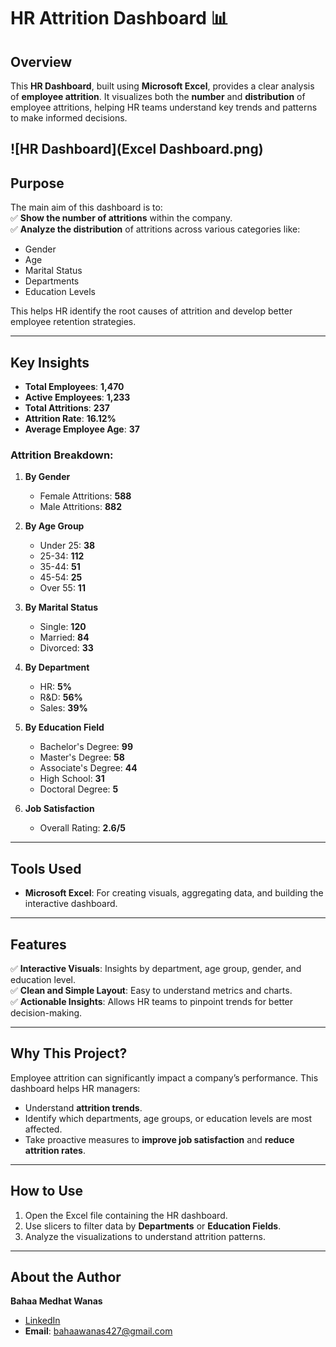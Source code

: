 # HR Attrition Dashboard 📊  

## Overview  
This **HR Dashboard**, built using **Microsoft Excel**, provides a clear analysis of **employee attrition**. It visualizes both the **number** and **distribution** of employee attritions, helping HR teams understand key trends and patterns to make informed decisions.

![HR Dashboard](Excel Dashboard.png) 
---

## Purpose  
The main aim of this dashboard is to:  
✅ **Show the number of attritions** within the company.  
✅ **Analyze the distribution** of attritions across various categories like:  
   - Gender  
   - Age  
   - Marital Status  
   - Departments  
   - Education Levels  

This helps HR identify the root causes of attrition and develop better employee retention strategies.  

---

## Key Insights  
- **Total Employees**: **1,470**  
- **Active Employees**: **1,233**  
- **Total Attritions**: **237**  
- **Attrition Rate**: **16.12%**  
- **Average Employee Age**: **37**  

### Attrition Breakdown:  
1. **By Gender**  
   - Female Attritions: **588**  
   - Male Attritions: **882**  

2. **By Age Group**  
   - Under 25: **38**  
   - 25-34: **112**  
   - 35-44: **51**  
   - 45-54: **25**  
   - Over 55: **11**  

3. **By Marital Status**  
   - Single: **120**  
   - Married: **84**  
   - Divorced: **33**  

4. **By Department**  
   - HR: **5%**  
   - R&D: **56%**  
   - Sales: **39%**  

5. **By Education Field**  
   - Bachelor's Degree: **99**  
   - Master's Degree: **58**  
   - Associate's Degree: **44**  
   - High School: **31**  
   - Doctoral Degree: **5**  

6. **Job Satisfaction**  
   - Overall Rating: **2.6/5**  

---

## Tools Used  
- **Microsoft Excel**: For creating visuals, aggregating data, and building the interactive dashboard.  

---

## Features  
✅ **Interactive Visuals**: Insights by department, age group, gender, and education level.  
✅ **Clean and Simple Layout**: Easy to understand metrics and charts.  
✅ **Actionable Insights**: Allows HR teams to pinpoint trends for better decision-making.  

---

## Why This Project?  
Employee attrition can significantly impact a company’s performance. This dashboard helps HR managers:  
- Understand **attrition trends**.  
- Identify which departments, age groups, or education levels are most affected.  
- Take proactive measures to **improve job satisfaction** and **reduce attrition rates**.  

---

## How to Use  
1. Open the Excel file containing the HR dashboard.  
2. Use slicers to filter data by **Departments** or **Education Fields**.  
3. Analyze the visualizations to understand attrition patterns.  

---

## About the Author  
**Bahaa Medhat Wanas**  
- [LinkedIn](https://www.linkedin.com/in/bahaa-wanas-9797b923a)  
- **Email**: bahaawanas427@gmail.com  

